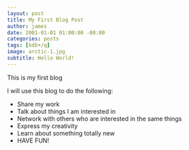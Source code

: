 ```yaml
---
layout: post 
title: My First Blog Post
author: james
date: 2001-01-01 01:00:00 -00:00
categories: posts
tags: [kdb+/q]
image: arctic-1.jpg 
subtitle: Hello World!
---
```

This is my first blog

<!-- excerpt-end -->

I will use this blog to do the following:
- Share my work
- Talk about things I am interested in
- Network with others who are interested in the same things
- Express my creativity
- Learn about something totally new
- HAVE FUN!


